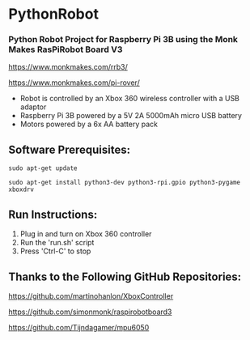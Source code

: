 # PythonRobot

### Python Robot Project for Raspberry Pi 3B using the Monk Makes RasPiRobot Board V3 

https://www.monkmakes.com/rrb3/

https://www.monkmakes.com/pi-rover/

- Robot is controlled by an Xbox 360 wireless controller with a USB adaptor
- Raspberry Pi 3B powered by a 5V 2A 5000mAh micro USB battery
- Motors powered by a 6x AA battery pack 

## Software Prerequisites:

`sudo apt-get update`

`sudo apt-get install python3-dev python3-rpi.gpio python3-pygame xboxdrv`


## Run Instructions:

1. Plug in and turn on Xbox 360 controller
2. Run the 'run.sh' script
3. Press 'Ctrl-C' to stop 


## Thanks to the Following GitHub Repositories:

https://github.com/martinohanlon/XboxController

https://github.com/simonmonk/raspirobotboard3

https://github.com/Tijndagamer/mpu6050
